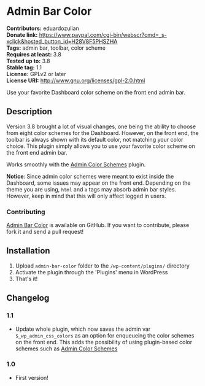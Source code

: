 # Admin Bar Color #
**Contributors:** eduardozulian  
**Donate link:** https://www.paypal.com/cgi-bin/webscr?cmd=_s-xclick&hosted_button_id=H28V8F5PHSZHA  
**Tags:** admin bar, toolbar, color scheme  
**Requires at least:** 3.8  
**Tested up to:** 3.8  
**Stable tag:** 1.1  
**License:** GPLv2 or later  
**License URI:** http://www.gnu.org/licenses/gpl-2.0.html  

Use your favorite Dashboard color scheme on the front end admin bar.

## Description ##

Version 3.8 brought a lot of visual changes, one being the ability to choose from eight color schemes for the Dashboard. However, on the front end, the toolbar is always shown with its default color, not matching your color choice. This plugin simply allows you to use your favorite color scheme on the front end admin bar.

Works smoothly with the [Admin Color Schemes](http://wordpress.org/plugins/admin-color-schemes/) plugin.

**Notice**: Since admin color schemes were meant to exist inside the Dashboard, some issues may appear on the front end. Depending on the theme you are using,  `html` and `a` tags may absorb admin bar styles. However, keep in mind that this will only affect logged in users.

### Contributing ###
[Admin Bar Color](https://github.com/eduardozulian/admin-bar-color) is available on GitHub. If you want to contribute, please fork it and send a pull request!

## Installation ##

1. Upload `admin-bar-color` folder to the `/wp-content/plugins/` directory
2. Activate the plugin through the 'Plugins' menu in WordPress
3. That's it!

## Changelog ##

### 1.1 ###
* Update whole plugin, which now saves the admin var `$_wp_admin_css_colors` as an option for enqueueing the color schemes on the front end. This adds the possibility of using plugin-based color schemes such as [Admin Color Schemes](http://wordpress.org/plugins/admin-color-schemes/)

### 1.0 ###
* First version!